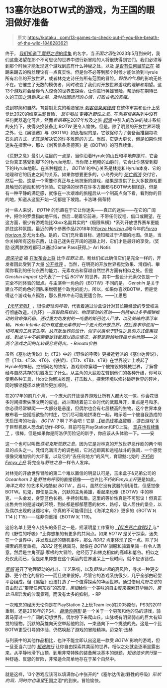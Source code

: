 # 13塞尔达BOTW式的游戏，为王国的眼泪做好准备

> 原文:[https://kotaku . com/13-games-to-check-out-if-you-like-breath-of-the-wild-1848283621](https://kotaku.com/13-games-to-check-out-if-you-like-breath-of-the-wild-1848283621)

终于， [我们知道了*荒野之息*的续集](https://kotaku.com/zelda-botw-breath-of-the-wild-2-nintendo-trailer-direct-1847731380) 的名字，当*王国之泪*在2023年5月到来时，我们这些渴望在那个不可思议的世界中进行新冒险的人将很快得到它们。我们必须等到那个时候才能发现这个游戏到底有什么神秘之处，以及 [是否有任何目前正在](https://kotaku.com/zelda-tears-kingdom-trailer-botw2-nintendo-theory-1849534322) 被踢来踢去的粉丝理论有一点真实性。但是你不必等到那个时候才能体验到Hyrule所有宏伟的开放世界，或者林克史诗任务所有范围的冒险。*野性的气息*的影响无处不在。它催生了无数的模仿者，同时改变了我们对开放世界游戏的理解和期望。这13个游戏将会给你令人惊奇的世界去探索，让你进行英雄冒险，帮助你在期待已久的王国之泪*到来之前，及时找回远行的心情，打败古老的恶魔。* 

说到攀爬和自然，育碧魁北克的希腊雀跃 [*刺客信条奥德赛*](https://kotaku.com/assassin-s-creed-odyssey-the-kotaku-review-1829425897) 在整体审美和设计上感觉比2020的维京主题冒险、 [*瓦尔哈拉*](https://kotaku.com/assassins-creed-valhalla-the-kotaku-review-1845615415) 更接近*野性之息*。在*刺客信条*系列中没有任何武器退化可言，然而*奥德赛*在2017年埃及之旅 [*起源*](https://kotaku.com/assassin-s-creed-origins-the-kotaku-review-1819862017) 中引入的改进的战斗系统的支持下，使得交换装备比 *BOTW* 更令人愉快。但是，除了明显的开放世界环境之外，让《奥德赛》与《BOTW》如此相似的是，它敦促你为了装备而推翻每块石头的方式，尤其是解决它的许多难题的方式。当然，它更大更长，但是如果你想迷失在探索中，那么《刺客信条奥德赛》是《BOTW》的可靠续集。

《荒野之息》最引人注目的一点是，当你沿着Hyrule的山丘和平地奔跑时，它会让你真正感受到脚下的Hyrule地形，当你爬上粗糙的山脉时，它会让你感受到脚下的Hyrule地形。在某种程度上， *BOTW* 的中心关系是林克和Hyrule本身、它的地理和它的历史之间的关系。如果你想要更多的，小岛秀夫的 [*死亡搁浅*](https://kotaku.com/death-stranding-the-kotaku-review-1839474313) 交付它，然后一些。这是一个需要你真正与土地抗衡的游戏，结果是提供了比大多数游戏更具触觉的运动和旅行体验。它提供的世界在许多方面都与BOTW大相径庭，但是有一种平静的满足感，就像在一次艰难的旅程后从一个制高点向下看，看到你的目的地，知道从这里开始一切都是下坡路。卡洛琳·佩蒂特

对一些人来说， *BOTW* 的乐趣在于它让你迷失——真正的迷失——在它的广阔中，把你的罗盘指向地平线，然后...朝着它前进，不带任何议程、借口或期望。在这方面，很少有游戏能比Xbox名副其实的*《极限纵横》*系列开放世界赛车更能抓住这种氛围。最近的两个参赛作品(2018年的[*Forza Horizon 4*](https://kotaku.com/forza-horizon-4-is-amazing-1829371401)和今年的[*Forza Horizon 5*](https://kotaku.com/forza-horizon-5-the-kotaku-review-1847989847))尤为出色。是的，它们充斥着目标、通知和过于详细的地图。但是，当你关掉所有这些东西，让自己迷失在开阔的道路上时，它们才是最好的享受。(奖励:这两款游戏都可以通过Game Pass获得。)- Ari Notis

[*源深冲击*](https://kotaku.com/genshin-impact-is-more-than-a-breath-of-the-wild-clone-1845232653) 被 [在发布会上将](https://kotaku.com/genshin-impact-is-more-than-a-breath-of-the-wild-clone-1845232653) 比作*狂野之息*，粉丝们如此确信它们是完全一样的，开发者因此受到了大量 [公开批评](https://kotaku.com/zelda-fans-protest-smash-ps4-over-very-similar-chinese-1836963210) 。当然，在明亮的开放世界视觉效果、滑翔机、攀爬你看到的任何东西的能力、元素攻击和穿越自然世界方面有相似之处。但是 *Genshin Impact* 也代表了一个后 *BOTW* 的世界，其中一些设计元素仅仅是一个完全不同体验的起点。与主演单一角色的《BOTW》不同的是， *Genshin* 是关于建立不同角色的团队来增强整个政党的能力。所以，如果你喜欢BOTW，但是觉得这个游戏有点孤独，那么艮神冲击可能更适合你。——江思思

[*【光环无限】*](https://kotaku.com/halo-infinite-the-kotaku-review-1848159022) ，很像*野性的呼吸*，代表着通过沙盒设计对其长期经营的专营权进行彻底改造。《光环》*一直鼓励系统的、物理驱动的互动——包括由过多手榴弹推动的致命弹药箱，通过重力炮发射的一吨重的斯巴达人尸体，以及美味的漂浮车辆。 *Halo Infinite* 将所有这些元素带到一个更大的开放世界，然后要求你使用一切可用的工具来生存。从开放世界的设计，似乎以类似于*野性之息*的方式使用视线，到战斗中不断需要旋转武器以适应情况，甚至是跨越物理操作的地图——这两个游戏之间的比较很容易得出。- Renata价格* 

虽然《塞尔达传说》比《T2》中的《野性的呼吸》更接近老派的《塞尔达传说》，但《T4》、《T5》、《T6》、《铁架》、《T7》、《T8》、《T9》在世界设计上唤起了Hyrule的神秘。控制同名的铁架，游戏带你穿越一个被摧毁的机械世界，了解曾经与自然共存的机器发生了什么。从主角的大屁股左臂到他们的各种升级，你可以使用各种工具，Hob让你解决难题，打击敌人，探索环境以修补破碎世界的碎片，同时解锁捷径以使冒险更加顺利。

在2017年的前几个月，一个庞大的开放世界游戏让所有人都大吃一惊。你会花很多时间探索失落文明的废墟。战斗围绕着前工业时代的武器展开，重点是弓和矛。你必须经常攀爬——大部分是悬崖，但偶尔也会有七层楼高的生物。这个世界本身散布着一些摇摇欲坠的村庄，它们尽可能地拼凑在一起，暗示着一个被自我造成的天启压垮的社会。 *BOTW* ？啊？不会吧！它是 [*【地平线零点黎明*](https://kotaku.com/horizon-zero-dawn-the-kotaku-review-1792538336) ，游击游戏'关于巨型机器人恐龙的动作-RPG，目前可在PlayStation和PC上玩。 [现在也有续集了](https://kotaku.com/horizon-forbidden-west-the-kotaku-review-1848524470) ，很棒，但是如果你是阿洛伊历险记的新手，你应该从头体验一下。——安

这一个也可以叫做*芬尼克斯荒野之息*，因为它是对林克的开放世界恶作剧的两个明显的点头之一。凭借充满活力的调色板，它对近距离和远程战斗的强调，一个感觉很像灾难加农的大坏蛋，以及它的“去任何地方”的风气，育碧魁北克的 [*不朽的Fenyx上升*](https://kotaku.com/immortals-fenyx-rising-the-kotaku-review-1845771449) 将完全与*野性之息*一样令人发痒。

对林克的开放世界冒险的第二个难以置信的明显认可是，玉米盒子&兄弟公司的 *Oceanhorn 2* 是*野性的呼吸*的直接镜像——也许比*不朽的Fenyx上升*更是如此。*海洋之角2* 的艺术风格酷似 *BOTW* 。战斗，虽然它没有武器的耐用性，但感觉像BOTW。见鬼，即使是主角，沉默的主角英雄，看起来也像《BOTW》中的林克，一头金发，身穿蓝色长袍，手持剑和盾。这里的等价性真是不可思议！但真正出售共性的是游戏的环境，到处都是郁郁葱葱的树木，路标，敌人居住的堡垒，以及偶尔出现的谜题地牢。你真的不可能得到比《海洋之角2》更多的《BOTW 》( T14 )( T15)——除非你重播《BOTW 》( T19)。

这份名单上更令人挠头的条目之一是，摇滚明星工作室的 [*【红色死亡救赎2】*](https://kotaku.com/red-dead-redemption-2-the-kotaku-review-1829984369)与*的《野性的呼吸》*比你想象的有更多的共同点。如果 *BOTW* 是关于探索，迷失在一个世界中，并发现沿途的随机事件，那么 *RDR2* 肯定体现了这一点。除了对探索的高度重视， *RDR2* 还包括骑马，就像在 *BOTW* 驯服和骑着坐骑一样令人满意。然后是主角亚瑟·摩根的大冒险，他经历了和林克相似的高峰和低谷。相似之处仅此而已，但是如果你想在这个美丽的世界里呆上一段时间，就不应该错过。

[*黑貂*](https://kotaku.com/sable-the-kotaku-review-1847762599) 避开了物理驱动的战斗、工艺系统，以及*野性之息*的高风险，寻求一种更安静、更个性化的冒险——而且效果很好。尽管它的游戏系统很少，几乎全部由轻型平台组成，但《黑貂》设法打造了一个值得探索的华丽世界。通过借用*荒野之息*的自由形式“攀爬任何东西”的态度，*黑貂*给你一个美味的自由度来探索其华丽的、*莫比乌斯*启发的沙漠景观，而没有太多的抑制。- RP

一次难忘的经历无论你是在PlayStation 2上玩Team Ico的2005原创，PS3的2011重制，还是2018年的PS4， [*巨像的阴影*](https://kotaku.com/shadow-of-the-colossus-the-kotaku-review-1822531522) 是一个关于一个男孩和他的马的游戏，骑着马穿过一个广阔的幻想世界，偶尔停下来爬山丘，山脉或有明显弱点的巨大有知觉的怪物。沉默的英雄向天空举起他的剑，一束通向下一个挑战的光。这是一个比BOTW更受引导的体验，仍然唤起了游戏的冒险精神。迈克尔·法赫

与列表中的其他作品相比，也许不能立即认出这是一款受 *BOTW* 影响的游戏，但一旦亚当六世的 [*短途旅行*](https://kotaku.com/a-game-about-meeting-cool-folks-on-a-hiking-trail-1834150319) 让你自由探索其美丽的世界，相似之处就会逐渐显露出来。从平静地滑下山顶，到用非常特殊的装备解决基本的谜题，*短途徒步旅行*是一种舒适、反思的冒险，非常适合简单地存在于某个自然中。

* * *

就是这样，13个游戏应该可以填满你心中张开的*《塞尔达传说:野性的呼吸》*形状的洞，同时你也渴望*王国之泪*的到来。冒险愉快。
